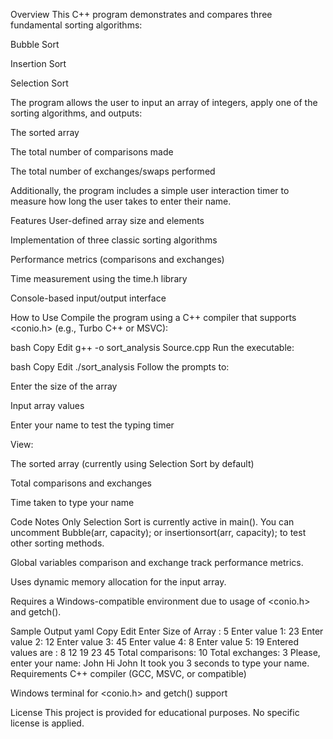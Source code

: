 Overview
This C++ program demonstrates and compares three fundamental sorting algorithms:

Bubble Sort

Insertion Sort

Selection Sort

The program allows the user to input an array of integers, apply one of the sorting algorithms, and outputs:

The sorted array

The total number of comparisons made

The total number of exchanges/swaps performed

Additionally, the program includes a simple user interaction timer to measure how long the user takes to enter their name.

Features
User-defined array size and elements

Implementation of three classic sorting algorithms

Performance metrics (comparisons and exchanges)

Time measurement using the time.h library

Console-based input/output interface

How to Use
Compile the program using a C++ compiler that supports <conio.h> (e.g., Turbo C++ or MSVC):

bash
Copy
Edit
g++ -o sort_analysis Source.cpp
Run the executable:

bash
Copy
Edit
./sort_analysis
Follow the prompts to:

Enter the size of the array

Input array values

Enter your name to test the typing timer

View:

The sorted array (currently using Selection Sort by default)

Total comparisons and exchanges

Time taken to type your name

Code Notes
Only Selection Sort is currently active in main(). You can uncomment Bubble(arr, capacity); or insertionsort(arr, capacity); to test other sorting methods.

Global variables comparison and exchange track performance metrics.

Uses dynamic memory allocation for the input array.

Requires a Windows-compatible environment due to usage of <conio.h> and getch().

Sample Output
yaml
Copy
Edit
Enter Size of Array : 5
Enter value 1: 23
Enter value 2: 12
Enter value 3: 45
Enter value 4: 8
Enter value 5: 19
Entered values are : 8 12 19 23 45
Total comparisons: 10
Total exchanges: 3
Please, enter your name: John
Hi John It took you 3 seconds to type your name.
Requirements
C++ compiler (GCC, MSVC, or compatible)

Windows terminal for <conio.h> and getch() support

License
This project is provided for educational purposes. No specific license is applied.
